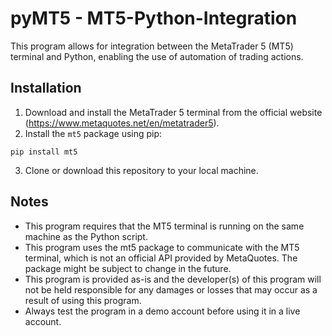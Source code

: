 # pyMT5 - MT5-Python-Integration

This program allows for integration between the MetaTrader 5 (MT5) terminal and Python, enabling the use of automation of trading actions.

## Installation

1. Download and install the MetaTrader 5 terminal from the official website (https://www.metaquotes.net/en/metatrader5).
2. Install the `mt5` package using pip:
```
pip install mt5
```
3. Clone or download this repository to your local machine.

## Notes

- This program requires that the MT5 terminal is running on the same machine as the Python script.
- This program uses the mt5 package to communicate with the MT5 terminal, which is not an official API provided by MetaQuotes. The package might be subject to change in the future.
- This program is provided as-is and the developer(s) of this program will not be held responsible for any damages or losses that may occur as a result of using this program.
- Always test the program in a demo account before using it in a live account.
